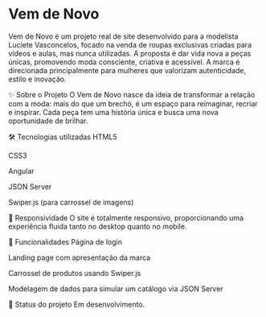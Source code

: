 # Vem de Novo
Vem de Novo é um projeto real de site desenvolvido para a modelista Luciete Vasconcelos, focado na venda de roupas exclusivas criadas para vídeos e aulas, mas nunca utilizadas. A proposta é dar vida nova a peças únicas, promovendo moda consciente, criativa e acessível. A marca é direcionada principalmente para mulheres que valorizam autenticidade, estilo e inovação.

✨ Sobre o Projeto
O Vem de Novo nasce da ideia de transformar a relação com a moda: mais do que um brechó, é um espaço para reimaginar, recriar e inspirar. Cada peça tem uma história única e busca uma nova oportunidade de brilhar.

🛠️ Tecnologias utilizadas
HTML5

CSS3

Angular

JSON Server

Swiper.js (para carrossel de imagens)

📱 Responsividade
O site é totalmente responsivo, proporcionando uma experiência fluida tanto no desktop quanto no mobile.

🎯 Funcionalidades
Página de login

Landing page com apresentação da marca

Carrossel de produtos usando Swiper.js

Modelagem de dados para simular um catálogo via JSON Server

🚀 Status do projeto
Em desenvolvimento.

